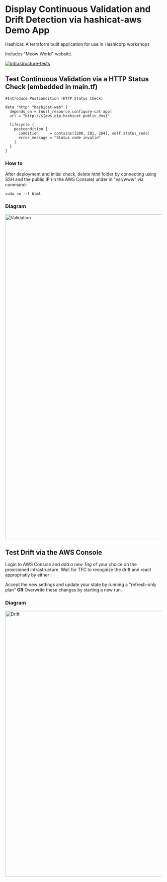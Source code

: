 # Display Continuous Validation and Drift Detection via hashicat-aws Demo App
Hashicat: A terraform built application for use in Hashicorp workshops

Includes "Meow World" website.

[![infrastructure-tests](https://github.com/hashicorp/hashicat-aws/actions/workflows/infrastructure-tests.yml/badge.svg)](https://github.com/hashicorp/hashicat-aws/actions/workflows/infrastructure-tests.yml)


## Test Continuous Validation via a HTTP Status Check (embedded in main.tf)

<pre><code>#Introduce Postcondition (HTTP Status Check)

data "http" "hashicat-web" {
  depends_on = [null_resource.configure-cat-app]
  url = "http://${aws_eip.hashicat.public_dns}"

  lifecycle {
    postcondition {
      condition     = contains([200, 201, 204], self.status_code)
      error_message = "Status code invalid"
    }
  }
}</pre></code>

### How to
After deployment and initial check, delete html folder by connecting using SSH and the public IP (in the AWS Console)  under in "var/www" via command: <pre><code>sudo rm -rf html</pre></code>

### Diagram
<img width="1043" alt="Validation" src="https://user-images.githubusercontent.com/14903823/231701046-599244e1-7895-40e2-94de-c7a1701ce722.png">

## Test Drift via the AWS Console

Login to AWS Console and *add a new Tag* of your choice on the provisioned infrastructure. Wait for TFC to recognize the drift and react appropriatly by either : 

Accept the new settings and update your state by running a "refresh-only plan" **OR** Overwrite these changes by starting a new run. 

### Diagram
<img width="854" alt="Drift" src="https://user-images.githubusercontent.com/14903823/231703106-1c1bbe12-6aec-44ae-a885-997e0ba69d44.png">





